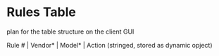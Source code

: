 # Rules Table

plan for the table structure on the client GUI

Rule #  |  Vendor*  |  Model*  |  Action (stringed, stored as dynamic opject)

